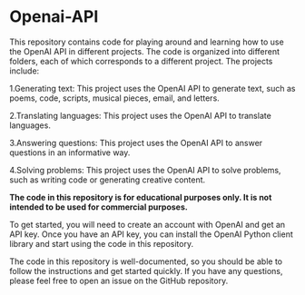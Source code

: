 # Openai-API
This repository contains code for playing around and learning how to use the OpenAI API in different projects. The code is organized into different folders, each of which corresponds to a different project. The projects include:

  1.Generating text: This project uses the OpenAI API to generate text, such as poems, code, scripts, musical pieces, email, and letters.
  
  2.Translating languages: This project uses the OpenAI API to translate languages.
  
  3.Answering questions: This project uses the OpenAI API to answer questions in an informative way.
  
  4.Solving problems: This project uses the OpenAI API to solve problems, such as writing code or generating creative content.
  
<b>The code in this repository is for educational purposes only. It is not intended to be used for commercial purposes.</b>

To get started, you will need to create an account with OpenAI and get an API key. Once you have an API key, you can install the OpenAI Python client library and start using the code in this repository.

The code in this repository is well-documented, so you should be able to follow the instructions and get started quickly. If you have any questions, please feel free to open an issue on the GitHub repository.
